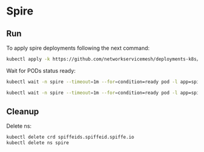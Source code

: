 # Spire

## Run

To apply spire deployments following the next command:
```bash
kubectl apply -k https://github.com/networkservicemesh/deployments-k8s/examples/spire?ref=e7a3a9cb4a0d2e9eaaf0895c8eaafab57359878b
```

Wait for PODs status ready:
```bash
kubectl wait -n spire --timeout=1m --for=condition=ready pod -l app=spire-agent
```
```bash
kubectl wait -n spire --timeout=1m --for=condition=ready pod -l app=spire-server
```

## Cleanup

Delete ns:
```bash
kubectl delete crd spiffeids.spiffeid.spiffe.io
kubectl delete ns spire
```
